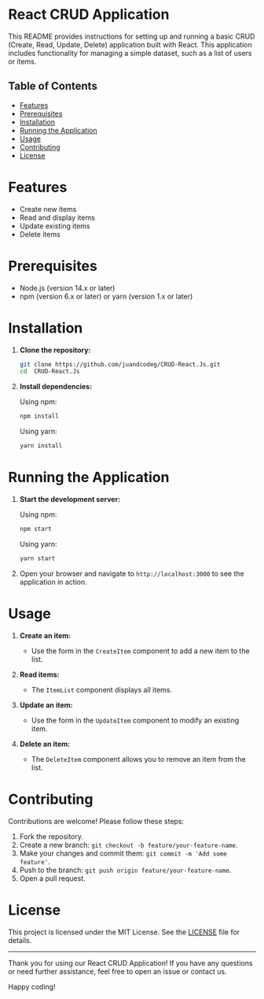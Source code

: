 # React CRUD Application

This README provides instructions for setting up and running a basic CRUD (Create, Read, Update, Delete) application built with React. This application includes functionality for managing a simple dataset, such as a list of users or items.

## Table of Contents

- [Features](#features)
- [Prerequisites](#prerequisites)
- [Installation](#installation)
- [Running the Application](#running-the-application)
- [Usage](#usage)
- [Contributing](#contributing)
- [License](#license)

# Features

- Create new items
- Read and display items
- Update existing items
- Delete items

# Prerequisites

- Node.js (version 14.x or later)
- npm (version 6.x or later) or yarn (version 1.x or later)

# Installation

1. **Clone the repository:**

   ```bash
   git clone https://github.com/juandcodeg/CRUD-React.Js.git
   cd  CRUD-React.Js
   ```

2. **Install dependencies:**

   Using npm:
   ```bash
   npm install
   ```

   Using yarn:
   ```bash
   yarn install
   ```

# Running the Application

1. **Start the development server:**

   Using npm:
   ```bash
   npm start
   ```

   Using yarn:
   ```bash
   yarn start
   ```

2. Open your browser and navigate to `http://localhost:3000` to see the application in action.

# Usage

1. **Create an item:**
   - Use the form in the `CreateItem` component to add a new item to the list.

2. **Read items:**
   - The `ItemList` component displays all items.

3. **Update an item:**
   - Use the form in the `UpdateItem` component to modify an existing item.

4. **Delete an item:**
   - The `DeleteItem` component allows you to remove an item from the list.

# Contributing

Contributions are welcome! Please follow these steps:

1. Fork the repository.
2. Create a new branch: `git checkout -b feature/your-feature-name`.
3. Make your changes and commit them: `git commit -m 'Add some feature'`.
4. Push to the branch: `git push origin feature/your-feature-name`.
5. Open a pull request.

# License

This project is licensed under the MIT License. See the [LICENSE](LICENSE) file for details.

---

Thank you for using our React CRUD Application! If you have any questions or need further assistance, feel free to open an issue or contact us.

Happy coding!
